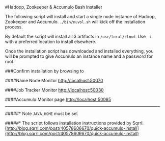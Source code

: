 #Hadoop, Zookeeper & Accumulo Bash Installer

The following script will install and start a single node instance of Hadoop, Zookeeper and Accumulo.  `./bin/nuvol.sh` will kick off the installation process. 

By default the script will install all 3 artifacts in `/usr/local/cloud`.  Use `-i` with a preferred location to install elsewhere. 

Once the installation script has downloaded and installed everything, you will be prompted to give Accumulo an instance name and a password for root. 


###Confirm installation by browsing to

####Name Node Monitor 
[http://localhost:50070](http://localhost:50070)

####Job Tracker Monitor 
[http://localhost:50030](http://localhost:50030)

####Accumulo Monitor page 
[http://localhost:50095](http://localhost:50095)


***

#####* Note 
`JAVA_HOME` must be set


#####* The script follows installation instructions provided by Sqrrl.
 [http://blog.sqrrl.com/post/40578606670/quick-accumulo-install](http://blog.sqrrl.com/post/40578606670/quick-accumulo-install)























